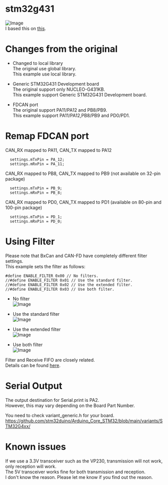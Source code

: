 # stm32g431
![Image](https://github.com/user-attachments/assets/85013bac-8e1e-45eb-aa72-3b504fa7d8a0)   
I based this on [this](https://github.com/pierremolinaro/acanfd-stm32).   

# Changes from the original

- Changed to local library   
	The original use global library.   
	This example use local library.   

- Generic STM32G431 Development board   
	The original support only NUCLEO-G431KB.   
	This example support Generic STM32G431 Development board.   

- FDCAN port   
	The original support PA11/PA12 and PB8/PB9.   
	This example support PA11/PA12,PB8/PB9 and PD0/PD1.   

# Remap FDCAN port

CAN_RX mapped to PA11, CAN_TX mapped to PA12   
```
  settings.mTxPin = PA_12;
  settings.mRxPin = PA_11;
```

CAN_RX mapped to PB8, CAN_TX mapped to PB9 (not available on 32-pin package)   
```
  settings.mTxPin = PB_9;
  settings.mRxPin = PB_8;
```

CAN_RX mapped to PD0, CAN_TX mapped to PD1 (available on 80-pin and 100-pin package)   
```
  settings.mTxPin = PD_1;
  settings.mRxPin = PD_0;
```

# Using Filter   
Please note that BxCan and CAN-FD have completely different filter settings.   
This example sets the filter as follows:   
```
#define ENABLE_FILTER 0x00 // No filters.
//#define ENABLE_FILTER 0x01 // Use the standard filter. 
//#define ENABLE_FILTER 0x02 // Use the extended filter.
//#define ENABLE_FILTER 0x03 // Use both filter.
```

- No filter   
	![Image](https://github.com/user-attachments/assets/a4d79efc-358d-4851-a2e4-56d156f0fddc)

- Use the standard filter   
	![Image](https://github.com/user-attachments/assets/136bf51e-a72b-4762-9f24-421d5ff6461d)

- Use the extended filter   
	![Image](https://github.com/user-attachments/assets/b8b340e5-5b20-4a5c-b72b-01285b6c2ce8)

- Use both filter   
	![Image](https://github.com/user-attachments/assets/f4da1340-9bd0-4ec4-b385-66ed609037cf)


Filter and Receive FIFO are closely related.   
Details can be found [here](https://github.com/pierremolinaro/acanfd-stm32/blob/main/extras/acanfd-stm32.pdf).   

# Serial Output   
The output destination for Serial.print is PA2.   
However, this may vary depending on the Board Part Number.   

You need to check variant_generic.h for your board.    
https://github.com/stm32duino/Arduino_Core_STM32/blob/main/variants/STM32G4xx/


# Known issues   
If we use a 3.3V transceiver such as the VP230, transmission will not work, only reception will work.   
The 5V transceiver works fine for both transmission and reception.   
I don't know the reason. Please let me know if you find out the reason.   
